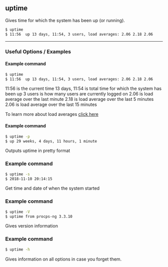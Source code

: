 uptime
-------

Gives time for which the system has been up (or running).

~~~ bash
$ uptime
$ 11:56  up 13 days, 11:54, 3 users, load averages: 2.06 2.18 2.06
~~~

---

### Useful Options / Examples

#### Example command
~~~ bash
$ uptime
$ 11:56  up 13 days, 11:54, 3 users, load averages: 2.06 2.18 2.06
~~~

11:56 is the current time
13 days, 11:54 is total time for which the system has been up
3 users is how many users are currently logged on
2.06 is load average over the last minute
2.18 is load average over the last 5 minutes
2.06 is load average over the last 15 minutes

To learn more about load averages [click here](https://www.howtogeek.com/194642/understanding-the-load-average-on-linux-and-other-unix-like-systems/)

#### Example command
~~~ bash
$ uptime -p
$ up 29 weeks, 4 days, 11 hours, 1 minute
~~~

Outputs uptime in pretty format

### Example command
~~~ bash
$ uptime -s
$ 2018-11-10 20:14:15
~~~

Get time and date of when the system started

### Example command
~~~ bash
$ uptime -V
$ uptime from procps-ng 3.3.10
~~~

Gives version information

### Example command

~~~ bash
$ uptime -h
~~~

Gives information on all options in case you forget them.

